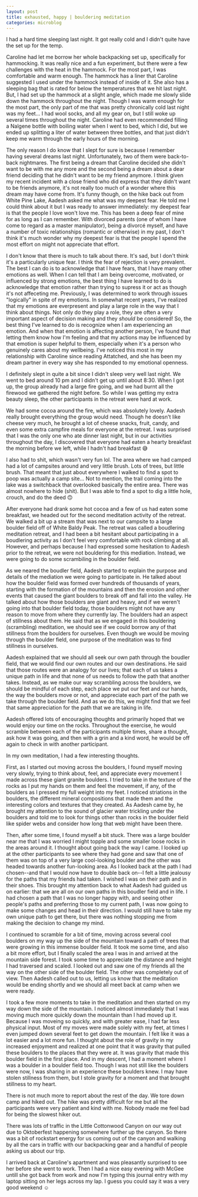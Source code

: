 ```yaml
---
layout: post
title: exhausted, happy | bouldering meditation
categories: microblog
---
```


I had a hard time sleeping last night. It got really cold and I didn't quite have the set up for the temp. 

Caroline had let me borrow her whole backpacking set up, specifically for hammocking. It was really nice and a fun experiment, but there were a few challenges with the heat in the hammock. For the most part, I was comfortable and warm enough. The hammock has a liner that Caroline suggested I used under the hammock instead of inside of it. She also has a sleeping bag that is rated for below the temperatures that we hit last night. But, I had set up the hammock at a slight angle, which made me slowly slide down the hammock throughout the night. Though I was warm enough for the most part, the only part of me that was pretty chronically cold last night was my feet... I had wool socks, and all my gear on, but I still woke up several times throughout the night. Caroline had even recommended filling a Nalgene bottle with boiling water when I went to bed, which I did, but we ended up splitting a liter of water between three bottles, and that just didn't keep me warm through the early hours of the morning. 

The only reason I do know that I slept for sure is because I remember having several dreams last night. Unfortunately, two of them were back-to-back nightmares. The first being a dream that Caroline decided she didn't want to be with me any more and the second being a dream about a dear friend deciding that he didn't want to be my friend anymore. I think given my recent incident with a close friend who did express that they didn't want to be friends anymore, it's not really too much of a wonder where this dream may have come from. It's funny though, on the hike back out from White Pine Lake, Aadesh asked me what was my deepest fear. He told me I could think about it but I was ready to answer immediately: my deepest fear is that the people I love won't love me. This has been a deep fear of mine for as long as I can remember. With divorced parents (one of whom I have come to regard as a master manipulator), being a divorcé myself, and have a number of toxic relationships (romantic or otherwise) in my past, I don't think it's much wonder why my deepest fear is that the people I spend the most effort on might not appreciate that effort. 

I don't know that there is much to talk about there. It's sad, but I don't think it's a particularly unique fear. I think the fear of rejection is very prevalent. The best I can do is to acknowledge that I have fears, that I have many other emotions as well. When I can tell that I am being overcome, motivated, or influenced by strong emotions, the best thing I have learned to do is acknowledge that emotion rather than trying to supress it or act as though it's not affeceting me. Previously, I was determined to work through issues "logically" in spite of my emotions. In somewhat recent years, I've realized that my emotions are everpresent and play a large role in the way that I think about things. Not only do they play a role, they are often a very important aspect of decision making and they _should_ be considered! So, the best thing I've learned to do is recognize when I am experiencing an emotion. And when that emotion is affecting another person, I've found that letting them know how I'm feeling and that my actions may be influenced by that emotion is super helpful to them, especially when it's a person who genuinely cares about my wellbeing. I've noticed this most in my relationship with Caroline since reading Attatched, and she has been my dream partner in every way she has responded to my emotional openness. 

I definitely slept in quite a bit since I didn't sleep very well last night. We went to bed around 10 pm and I didn't get up until about 8:30. When I got up, the group already had a large fire going, and we had burnt all the firewood we gathered the night before. So while I was getting my extra beauty sleep, the other participants in the retreat were hard at work. 

We had some cocoa around the fire, which was absolutely lovely. Aadesh really brought everything the group would need. Though he doesn't like cheese very much, he brought a lot of cheese snacks, fruit, candy, and even some extra campfire meals for everyone at the retreat. I was surprised that I was the only one who ate dinner last night, but in our activities throughout the day, I discovered that everyone had eaten a hearty breakfast the morning before we left, while I hadn't had breakfast 😅

I also had to shit, which wasn't very fun lol. The area where we had camped had a lot of campsites around and very little brush. Lots of trees, but little brush. That meant that just about everywhere I walked to find a spot to poop was actually a camp site... Not to mention, the trail coming into the lake was a switchback that overlooked basically the entire area. There was almost nowhere to hide (shit). But I was able to find a spot to dig a little hole, crouch, and do the deed 🙃

After everyone had drank some hot cocoa and a few of us had eaten some breakfast, we headed out for the second meditation activity of the retreat. We walked a bit up a stream that was next to our campsite to a large boulder field off of White Baldy Peak. The retreat was called a boudlering meditation retreat, and I had been a bit hesitant about participating in a boudlering activity as I don't feel very comfortable with rock climbing at all. However, and perhaps because I had expressed some hesitation to Aadesh prior to the retreat, we were not bouldering for this mediation. Instead, we were going to do some scrambiling in the boulder field.

As we neared the boudler field, Aadesh started to explain the purpose and details of the mediation we were going to participate in. He talked about how the boulder field was formed over hundreds of thousands of years, starting with the formation of the mountains and then the erosion and other events that caused the giant boulders to break off and fall into the valley. He talked about how those boulders are giant and heavy, and if we weren't going into that boulder field today, those boulders might not have any reason to move from where they currently lay. The boulders had an aspect of stillness about them. He said that as we engaged in this bouldering (scrambling) meditation, we should see if we could borrow any of that stillness from the boulders for ourselves. Even though we would be moving through the boulder field, one purpose of the meditation was to find stillness in ourselves.

Aadesh explained that we should all seek our own path through the boudler field, that we would find our own routes and our own destinations. He said that those routes were an analogy for our lives; that each of us takes a unique path in life and that none of us needs to follow the path that another takes. Instead, as we make our way scrambling across the boulders, we should be mindful of each step, each place we put our feet and our hands, the way the boulders move or not, and appreciate each part of the path we take through the boulder field. And as we do this, we might find that we feel that same appreciation for the path that we are taking in life. 

Aadesh offered lots of encouraging thoughts and primarily hoped that we would enjoy our time on the rocks. Throughout the exercise, he would scramble between each of the participants multiple times, share a thought, ask how it was going, and then with a grin and a kind word, he would be off again to check in with another participant. 

In my own meditation, I had a few interesting thoughts. 

First, as I started out moving across the boulders, I found myself moving very slowly, trying to think about, feel, and appreciate every movement I made across these giant granite boulders. I tried to take in the texture of the rocks as I put my hands on them and feel the movement, if any, of the boulders as I pressed my full weight into my feet. I noticed striations in the boulders, the different mineral compositions that made them and the interesting colors and textures that they created. As Aadesh came by, he brought my attention to the sound of glacier water trickling under the boulders and told me to look for things other than rocks in the boulder field like spider webs and consider how long that web might have been there. 

Then, after some time, I found myself a bit stuck. There was a large boulder near me that I was worried I might topple and some smaller loose rocks in the areas around it. I thought about going back the way I came. I looked up at the other participants to see where they had gone and saw that one of them was on top of a very large cool-looking boulder and the other was headed towards another fun-looking area. As I looked back at the path I had chosen--and that I would now have to double back on--I felt a little jealousy for the paths that my friends had taken. I wished I was on their path and in their shoes. This brought my attention back to what Aadesh had guided us on earlier: that we are all on our own paths in this boudler field and in life. I had chosen a path that I was no longer happy with, and seeing other people's paths and preferring those to my current path, I was now going to make some changes and head in their direction. I would still have to take my own unique path to get there, but there was nothing stopping me from making the decision to change my mind. 

I continued to scramble for a bit of time, moving across several cool boulders on my way up the side of the mountain toward a path of trees that were growing in this immense boulder field. It took me some time, and also a bit more effort, but I finally scaled the area I was in and arrived at the mountain side forest. I took some time to appreciate the distance and height I had traversed and scaled. I looked out and saw one of my friends all the way on the other side of the boulder field. The other was completely out of view. Then Aadesh called out to us, letting us know that the meditation would be ending shortly and we should all meet back at camp when we were ready. 

I took a few more moments to take in the meditation and then started on my way down the side of the mountain. I noticed almost immediately that I was moving much more quickly down the mountain than I had moved up it. Because I was moveing so quickly, and with greater ease, I had far less physical input. Most of my moves were made solely with my feet, at times I even jumped down several feet to get down the mountain. I felt like it was a lot easier and a lot more fun. I thought about the role of gravity in my increased enjoyment and realized at one point that it was gravity that pulled these boulders to the places that they were at. It was gravity that made this boulder field in the first place. And in my descent, I had a moment where I was a boulder in a boulder field too. Though I was not still like the boulders were now, I was sharing in an experience these boulders knew. I may have stolen stillness from them, but I stole gravity for a moment and that brought stillness to my heart.

There is not much more to report about the rest of the day. We tore down camp and hiked out. The hike was pretty difficult for me but all the participants were very patient and kind with me. Nobody made me feel bad for being the slowest hiker out.

There was lots of traffic in the Little Cottonwood Canyon on our way out due to Oktoberfest happening somewhere further up the canyon. So there was a bit of rockstart energy for us coming out of the canyon and walking by all the cars in traffic with our backpacking gear and a handful of people asking us about our trip.

I arrived back at Caroline's apartment and was pleasantly surprised to see her before she went to work. Then I had a nice easy evening with McGee untill she got back from work and now I'm typing this journal entry with my laptop sitting on her legs across my lap. I guess you could say it was a very good weekend ☺️